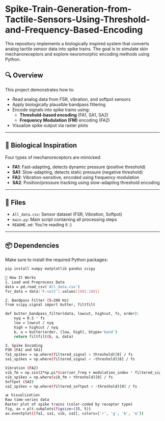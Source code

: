 # Spike-Train-Generation-from-Tactile-Sensors-Using-Threshold-and-Frequency-Based-Encoding

This repository implements a biologically inspired system that converts analog tactile sensor data into spike trains. The goal is to simulate skin mechanoreceptors and explore neuromorphic encoding methods using Python.

## 🔍 Overview

This project demonstrates how to:

- Read analog data from FSR, vibration, and softpot sensors
- Apply biologically plausible bandpass filtering
- Encode signals into spike trains using:
  - **Threshold-based encoding** (FA1, SA1, SA2)
  - **Frequency Modulation (FM)** encoding (FA2)
- Visualize spike output via raster plots

---

## 🧠 Biological Inspiration

Four types of mechanoreceptors are mimicked:
- **FA1**: Fast-adapting, detects dynamic pressure (positive threshold)
- **SA1**: Slow-adapting, detects static pressure (negative threshold)
- **FA2**: Vibration-sensitive, encoded using frequency modulation
- **SA2**: Position/pressure tracking using slow-adapting threshold encoding

---

## 📁 Files

- `All_data.csv`: Sensor dataset (FSR, Vibration, Softpot)
- `main.py`: Main script containing all processing steps
- `README.md`: You’re reading it :)

---

## 📦 Dependencies

Make sure to install the required Python packages:

```bash
pip install numpy matplotlib pandas scipy

🧪 How It Works
1. Load and Preprocess Data
data = pd.read_csv('All_data.csv')
fsr_data = data['F-volt'].values[1601:1801]

2. Bandpass Filter (5–200 Hz)
from scipy.signal import butter, filtfilt

def butter_bandpass_filter(data, lowcut, highcut, fs, order):
    nyq = 0.5 * fs
    low = lowcut / nyq
    high = highcut / nyq
    b, a = butter(order, [low, high], btype='band')
    return filtfilt(b, a, data)

3. Spike Encoding
FSR (FA1 and SA1)
fa1_spikes = np.where(filtered_signal > threshold)[0] / fs
sa1_spikes = np.where(filtered_signal < -threshold)[0] / fs

Vibration (FA2)
vib_fm = np.sin(2*np.pi*(carrier_freq + modulation_index * filtered_signal)*t)
vib_spikes = np.where(vib_fm > threshold)[0] / fs
Softpot (SA2)
sa2_spikes = np.where(filtered_softpot < -threshold)[0] / fs

📊 Visualization
Raw time-series data
Raster plot of spike trains (color-coded by receptor type)
fig, ax = plt.subplots(figsize=(15, 5))
ax.eventplot([fa1, sa1, vib, sa2], colors=['r', 'g', 'b', 'm'])

